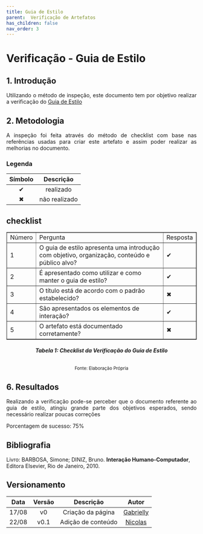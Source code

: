 ```yaml
---
title: Guia de Estilo
parent:  Verificação de Artefatos
has_children: false
nav_order: 3
---
```


# Verificação - Guia de Estilo

## 1. Introdução

<p align = "justify">Utilizando o método de inspeção, este documento tem por objetivo realizar a verificação do <a href="">Guia de Estilo</a></p>

## 2. Metodologia

<p align = "justify">
A inspeção foi feita através do método de checklist com base nas referências usadas para criar este artefato e assim poder realizar as melhorias no documento.</p>

### Legenda 

| Símbolo   | Descrição              |
| --------- | ---------------------- |
| <center>✔ | <center>realizado      |
| <center>✖ | <center> não realizado |


## checklist

<table border="1">
    <tr>
        <td>Número</td>
        <td>Pergunta</td>
        <td>Resposta</td>
    </tr>
    <tr>
        <td>1</td>
       <td>O guia de estilo apresenta uma introdução com objetivo, organização, conteúdo e público alvo? </td>
        <td>✔</td>
    </tr>
    <tr>
        <td>2</td>
       <td>É apresentado como utilizar e como manter o guia de estilo?</td>
        <td>✔</td>
    </tr>
    <tr>
        <td>3</td>
       <td>O título está de acordo com o padrão estabelecido? </td>
        <td>✖</td>
    </tr>
    <tr>
        <td>4</td>
       <td>São apresentados os elementos de interação?</td>
        <td>✔</td>
    </tr>
    <tr>
        <td>5</td>
       <td>O artefato está documentado corretamente?</td>
        <td>✖</td>
    </tr>
</table>
                                                        
<figcaption align='center'>
  <h6><b>Tabela 1: Checklist da Verificação do Guia de Estilo</b><br></h6>
    <small>Fonte: Elaboração Própria</small>
</figcaption>


## 6. Resultados

<p align = "justify"> Realizando a verificação pode-se perceber que o documento referente ao guia de estilo, atingiu grande parte dos objetivos esperados, sendo necessário realizar poucas correções</p>

Porcentagem de sucesso: 75%

## Bibliografia

Livro: BARBOSA, Simone; DINIZ, Bruno. **Interação Humano-Computador**, Editora Elsevier, Rio de Janeiro, 2010.

## Versionamento
 
| Data  | Versão |      Descrição       |                     Autor                     |
| :---: | :----: | :------------------: | :-------------------------------------------: |
| 17/08 |   v0   |  Criação da página   | [Gabrielly](https://github.com/GabriellyAssuncao) |
| 22/08 |   v0.1 |  Adição de conteúdo  | [Nicolas](https://github.com/Nicolas-Roberto) |
